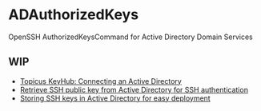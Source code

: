 # ADAuthorizedKeys
OpenSSH AuthorizedKeysCommand for Active Directory Domain Services

## WIP
* [Topicus KeyHub: Connecting an Active Directory](https://files.topicus-keyhub.com/manual/manual-en-GB.html#_connecting_an_active_directory)
* [Retrieve SSH public key from Active Directory for SSH authentication](https://www.saotn.org/retrieve-ssh-public-key-from-active-directory-for-ssh-authentication/)
* [Storing SSH keys in Active Directory for easy deployment](https://blog.laslabs.com/2016/08/storing-ssh-keys-in-active-directory/)
